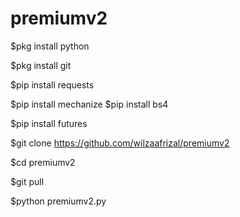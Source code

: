 # premiumv2

$pkg install python

$pkg install git

$pip install requests

$pip install mechanize
$pip install bs4

$pip install futures

$git clone https://github.com/wilzaafrizal/premiumv2

$cd premiumv2

$git pull

$python premiumv2.py
